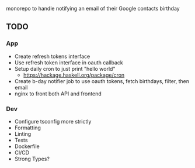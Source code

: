 monorepo to handle notifying an email of their Google contacts birthday

## TODO

### App

- Create refresh tokens interface
- Use refresh token interface in oauth callback
- Setup daily cron to just print "hello world"
  - https://hackage.haskell.org/package/cron
- Create b-day notifier job to use oauth tokens, fetch birthdays, filter, then email
- nginx to front both API and frontend

### Dev

- Configure tsconfig more strictly
- Formatting
- Linting
- Tests
- Dockerfile
- CI/CD
- Strong Types?
